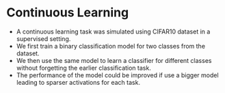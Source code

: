 # Continuous Learning
* A continuous learning task was simulated using CIFAR10 dataset in a supervised setting. 
* We first train a binary classification model for two classes from the dataset.
* We then use the same model to learn a classifier for different classes without forgetting the earlier classification task.
* The performance of the model could be improved if use a bigger model leading to sparser activations for each task.
